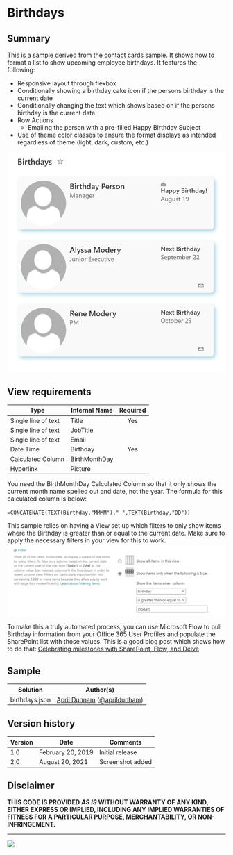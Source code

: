 # Birthdays

## Summary
This is a sample derived from the [contact cards](../contact-cards) sample. It shows how to format a list to show upcoming employee birthdays. It features the following:
- Responsive layout through flexbox
- Conditionally showing a birthday cake icon if the persons birthday is the current date
- Conditionally changing the text which shows based on if the persons birthday is the current date
- Row Actions
  - Emailing the person with a pre-filled Happy Birthday Subject
- Use of theme color classes to ensure the format displays as intended regardless of theme (light, dark, custom, etc.)

![screenshot of the sample](./assets/screenshot.png)


## View requirements

|Type|Internal Name|Required|
|---|---|:---:|
|Single line of text|Title|Yes|
|Single line of text|JobTitle||
|Single line of text|Email||
|Date Time|Birthday|Yes|
|Calculated Column|BirthMonthDay||
|Hyperlink|Picture||

You need the BirthMonthDay Calculated Column so that it only shows the current month name spelled out and date, not the year. The formula for this calculated column is below:

`=CONCATENATE(TEXT(Birthday,"MMMM")," ",TEXT(Birthday,"DD"))`


This sample relies on having a View set up which filters to only show items where the Birthday is greater than or equal to the current date. Make sure to apply the necessary filters in your view for this to work.  
![Birthday Filter Screenshot](./assets/birthday-filter.png)


To make this a truly automated process, you can use Microsoft Flow to pull Birthday information from your Office 365 User Profiles and populate the SharePoint list with those values.  This is a good blog post which shows how to do that: [Celebrating milestones with SharePoint, Flow, and Delve](https://techcommunity.microsoft.com/t5/SharePoint/Celebrating-milestones-with-SharePoint-Flow-and-Delve/td-p/175433)

## Sample

Solution|Author(s)
--------|---------
birthdays.json | [April Dunnam](https://github.com/aprildunnam) ([@aprildunham](https://twitter.com/aprildunnam))

## Version history

Version|Date|Comments
-------|----|--------
1.0|February 20, 2019 |Initial release
2.0|August 20, 2021 |Screenshot added

## Disclaimer
**THIS CODE IS PROVIDED *AS IS* WITHOUT WARRANTY OF ANY KIND, EITHER EXPRESS OR IMPLIED, INCLUDING ANY IMPLIED WARRANTIES OF FITNESS FOR A PARTICULAR PURPOSE, MERCHANTABILITY, OR NON-INFRINGEMENT.**

---

<img src="https://pnptelemetry.azurewebsites.net/list-formatting/view-samples/birthdays" />
